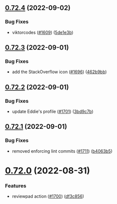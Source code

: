 ## [0.72.4](https://github.com/EddieHubCommunity/LinkFree/compare/v0.72.3...v0.72.4) (2022-09-02)


### Bug Fixes

* viktorcodes ([#1609](https://github.com/EddieHubCommunity/LinkFree/issues/1609)) ([5de1e3b](https://github.com/EddieHubCommunity/LinkFree/commit/5de1e3bfa3ad8b9368f170cdcc30ac991cf06fa6))



## [0.72.3](https://github.com/EddieHubCommunity/LinkFree/compare/v0.72.2...v0.72.3) (2022-09-01)


### Bug Fixes

* add the StackOverflow icon ([#1696](https://github.com/EddieHubCommunity/LinkFree/issues/1696)) ([462b9bb](https://github.com/EddieHubCommunity/LinkFree/commit/462b9bb36e778f5e5904b130c38ebfd2cddf07e1))



## [0.72.2](https://github.com/EddieHubCommunity/LinkFree/compare/v0.72.1...v0.72.2) (2022-09-01)


### Bug Fixes

* update Eddie's profile ([#1701](https://github.com/EddieHubCommunity/LinkFree/issues/1701)) ([3bd9c7b](https://github.com/EddieHubCommunity/LinkFree/commit/3bd9c7b1e11f7bd4a9522fab6e94be5c001c0f0a))



## [0.72.1](https://github.com/EddieHubCommunity/LinkFree/compare/v0.72.0...v0.72.1) (2022-09-01)


### Bug Fixes

* removed enforcing lint commits ([#1711](https://github.com/EddieHubCommunity/LinkFree/issues/1711)) ([b4063b5](https://github.com/EddieHubCommunity/LinkFree/commit/b4063b578ab73d5e5d7560fa2906f0487d776a2e))



# [0.72.0](https://github.com/EddieHubCommunity/LinkFree/compare/v0.71.2...v0.72.0) (2022-08-31)


### Features

* reviewpad action ([#1700](https://github.com/EddieHubCommunity/LinkFree/issues/1700)) ([df3c856](https://github.com/EddieHubCommunity/LinkFree/commit/df3c856d54c8f862c8bf6744517bac908d06f2f4))



